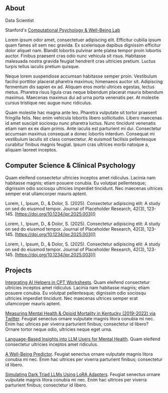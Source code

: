 ## About

Data Scientist

Stanford's [Computational Psychology & Well-Being Lab](https://cpwb.stanford.edu/people#:~:text=and%20especially%20dancing.-,Samuel%20Campione,-Data%20Scientist%0A%0ASamuel)

Lorem ipsum odor amet, consectetuer adipiscing elit. Efficitur cubilia ipsum quam fames sit sem nec gravida. Ex scelerisque dapibus dignissim efficitur dolor aliquet nam. Blandit lobortis pulvinar ante platea tempor proin lobortis auctor. Finibus praesent cras odio nunc vehicula sit risus. Habitasse malesuada nostra gravida feugiat hendrerit cras ultricies pretium. Luctus turpis tellus iaculis pretium quisque.

Neque lorem suspendisse accumsan habitasse semper proin. Vestibulum facilisi porttitor placerat pharetra maximus; himenaeos auctor sit. Adipiscing fermentum dis sapien ex ad. Aliquam eros morbi ultrices egestas, lectus metus. Pharetra risus ligula cras neque bibendum placerat mauris bibendum maximus. Maecenas maximus dui ad urna porta venenatis per. At molestie cursus tristique nec augue nunc ridiculus.

Quam molestie hac magna ante leo. Pharetra vulputate sit tortor praesent fringilla felis. Nec enim vehicula lobortis libero sollicitudin. Libero maecenas id amet suscipit sociosqu nunc pharetra luctus. Nunc tincidunt venenatis etiam nam ex ex diam primis. Ante iaculis est parturient mi dui. Consectetur accumsan maximus consequat a donec lobortis interdum. Consequat mi vestibulum iaculis sit class consectetur. At euismod facilisis pellentesque curabitur finibus magnis feugiat. Ipsum cras ultrices morbi natoque a, aliquam laoreet inceptos.

## Computer Science & Clinical Psychology

Quam eleifend consectetur ultricies inceptos amet ridiculus. Lacinia nam habitasse magnis; etiam posuere conubia. Eu volutpat pellentesque; dignissim odio sociosqu ultricies imperdiet tincidunt. Nec maecenas ultrices semper erat ullamcorper mauris aptent. 

Lorem, I., Ipsum, D., & Dolor, S. (2025). Consectetur adipiscing elit: A study on sed do eiusmod tempor. Journal of Placeholder Research, 42(3), 123-145. [https://doi.org/10.1234/jpr.2025.003]()

Lorem, I., Ipsum, D., & Dolor, S. (2025). Consectetur adipiscing elit: A study on sed do eiusmod tempor. Journal of Placeholder Research, 42(3), 123-145. [https://doi.org/10.1234/jpr.2025.003]()

Lorem, I., Ipsum, D., & Dolor, S. (2025). Consectetur adipiscing elit: A study on sed do eiusmod tempor. Journal of Placeholder Research, 42(3), 123-145. [https://doi.org/10.1234/jpr.2025.003]()


## Projects

[Integrating AI Helpers in CPT Worksheets](). Quam eleifend consectetur ultricies inceptos amet ridiculus. Lacinia nam habitasse magnis; etiam posuere conubia. Eu volutpat pellentesque; dignissim odio sociosqu ultricies imperdiet tincidunt. Nec maecenas ultrices semper erat ullamcorper mauris aptent. 

[Measuring Mental Health & Opioid Mortality in Kentucky (2019-2022) via Twitter](). Feugiat senectus ornare vulputate magnis litora conubia mi nec. Enim hac ultrices per viverra parturient finibus; consectetur id libero? Ornare tortor neque odio, ultricies neque eget urna.

[Language-Based Insights into LLM Users for Mental Health](). Quam eleifend consectetur ultricies inceptos amet ridiculus. 

[A Well-Being Predictor](). Feugiat senectus ornare vulputate magnis litora conubia mi nec. Enim hac ultrices per viverra parturient finibus; consectetur id libero.

[Simulating Dark Triad LLMs Using LoRA Adapters](). Feugiat senectus ornare vulputate magnis litora conubia mi nec. Enim hac ultrices per viverra parturient finibus; consectetur id libero.

